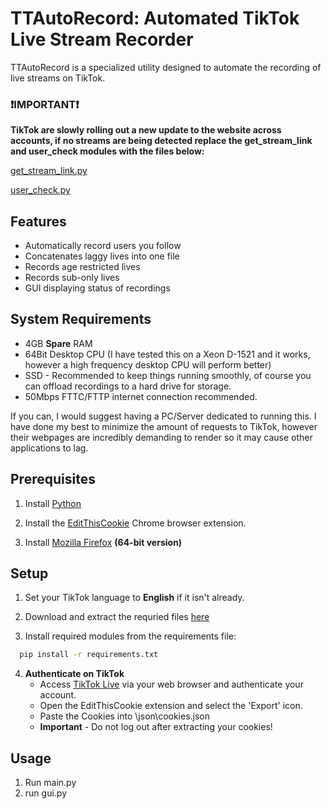 
# TTAutoRecord: Automated TikTok Live Stream Recorder

TTAutoRecord is a specialized utility designed to automate the recording of live streams on TikTok. 

### ❗IMPORTANT❗
**TikTok are slowly rolling out a new update to the website across accounts, if no streams are being detected replace the get_stream_link and user_check modules with the files below:**

[get_stream_link.py](https://github.com/Coombaa/TTAutoRecord/blob/4.1.3-livepageupdate/modules/get_stream_link.py)

[user_check.py](https://github.com/Coombaa/TTAutoRecord/blob/4.1.3-livepageupdate/modules/user_check.py)

## Features

- Automatically record users you follow
- Concatenates laggy lives into one file
- Records age restricted lives
- Records sub-only lives
- GUI displaying status of recordings

## System Requirements

- 4GB **Spare** RAM
- 64Bit Desktop CPU (I have tested this on a Xeon D-1521 and it works, however a high frequency desktop CPU will perform better)
- SSD - Recommended to keep things running smoothly, of course you can offload recordings to a hard drive for storage.
- 50Mbps FTTC/FTTP internet connection recommended.

If you can, I would suggest having a PC/Server dedicated to running this. I have done my best to minimize the amount of requests to TikTok, however their webpages are incredibly demanding to render so it may cause other applications to lag.

## Prerequisites

1. Install [Python](https://www.python.org/downloads/)

2. Install the [EditThisCookie](https://chrome.google.com/webstore/detail/editthiscookie/fngmhnnpilhplaeedifhccceomclgfbg)  Chrome browser extension.

3. Install [Mozilla Firefox](https://www.mozilla.org/en-GB/firefox/browsers/windows-64-bit/) **(64-bit version)**

## Setup
1. Set your TikTok language to **English** if it isn't already.

2. Download and extract the requried files [here](https://github.com/Coombaa/TTAutoRecord/releases/download/v4.1.2/TTAutoRecord-4.1.2.zip)

3. Install required modules from the requirements file:

```bash
  pip install -r requirements.txt
```

4. **Authenticate on TikTok**
   - Access [TikTok Live](https://www.tiktok.com/live) via your web browser and authenticate your account.
   - Open the EditThisCookie extension and select the 'Export' icon.
   - Paste the Cookies into \json\cookies.json
   - **Important** - Do not log out after extracting your cookies!
    
## Usage

1. Run main.py
2. run gui.py

